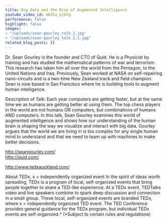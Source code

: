 ```yaml
---
title: Big Data and the Rise of Augmented Intelligence
youtube_video_id: mKZCa_ejbfg
performance: false
highlight: false
images:
- "/uploads/sean-gourley_talk_1.jpg"
- "/uploads/sean-gourley_talk_2.1.jpg"
related_blog_posts: []
---
```


Dr. Sean Gourley is the founder and CTO of Quid. He is a Physicist by training and has studied the mathematical patterns of war and terrorism. This research has taken him all over the world from the Pentagon, to the United Nations and Iraq. Previously, Sean worked at NASA on self-repairing nano-circuits and is a two-time New Zealand track and field champion. Sean is now based in San Francisco where he is building tools to augment human intelligence.

Description of Talk:
Each year computers are getting faster, but at the same time we as humans are getting better at using them. The top chess players in the world are not humans OR computers, but combinations of humans AND computers. In this talk, Sean Gourley examines this world of augmented intelligence and shows how our understanding of the human brain is shaping the way we visualize and interact with big data. Gourley argues that the world we are living in is too complex for any single human mind to understand and that we need to team up with machines to make better decisions.

http://seangourley.com/  
http://quid.com/

http://www.tedxauckland.com/

About TEDx, x = independently organized event
In the spirit of ideas worth spreading, TEDx is a program of local, self-organized events that bring people together to share a TED-like experience. At a TEDx event, TEDTalks video and live speakers combine to spark deep discussion and connection in a small group. These local, self-organized events are branded TEDx, where x = independently organized TED event. The TED Conference provides general guidance for the TEDx program, but individual TEDx events are self-organized.* (*Subject to certain rules and regulations)
